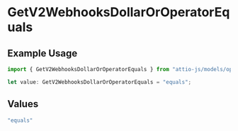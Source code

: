 # GetV2WebhooksDollarOrOperatorEquals

## Example Usage

```typescript
import { GetV2WebhooksDollarOrOperatorEquals } from "attio-js/models/operations/getv2webhooks.js";

let value: GetV2WebhooksDollarOrOperatorEquals = "equals";
```

## Values

```typescript
"equals"
```